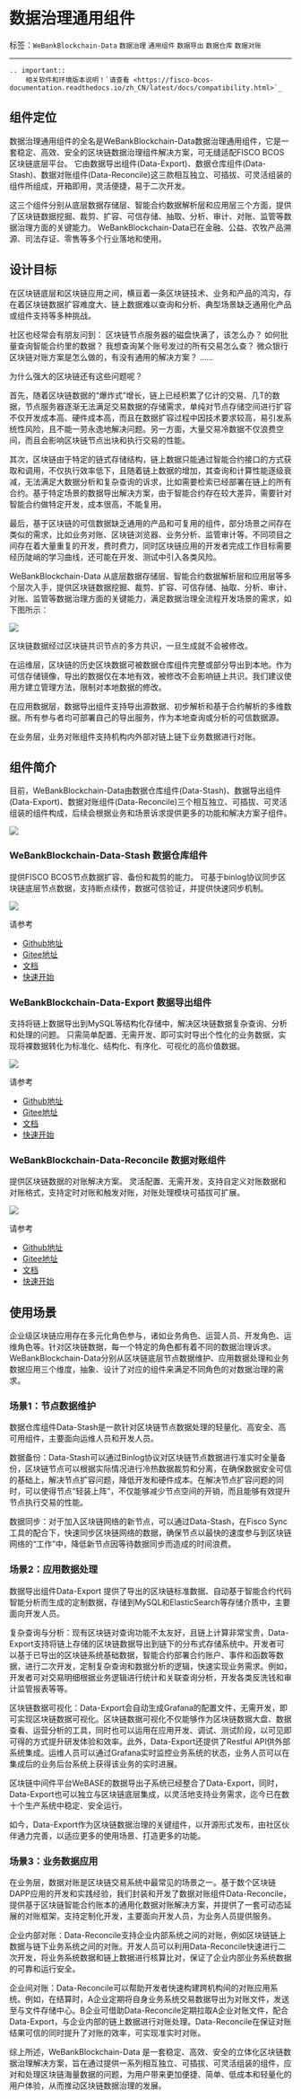 # 数据治理通用组件

标签：``WeBankBlockchain-Data`` ``数据治理`` ``通用组件`` ``数据导出`` ``数据仓库`` ``数据对账``

----

```eval_rst
.. important::
    相关软件和环境版本说明！`请查看 <https://fisco-bcos-documentation.readthedocs.io/zh_CN/latest/docs/compatibility.html>`_
```

## 组件定位

数据治理通用组件的全名是WeBankBlockchain-Data数据治理通用组件，它是一套稳定、高效、安全的区块链数据治理组件解决方案，可无缝适配FISCO BCOS区块链底层平台。
它由数据导出组件(Data-Export)、数据仓库组件(Data-Stash)、数据对账组件(Data-Reconcile)这三款相互独立、可插拔、可灵活组装的组件所组成，开箱即用，灵活便捷，易于二次开发。

这三个组件分别从底层数据存储层、智能合约数据解析层和应用层三个方面，提供了区块链数据挖掘、裁剪、扩容、可信存储、抽取、分析、审计、对账、监管等数据治理方面的关键能力。
WeBankBlockchain-Data已在金融、公益、农牧产品溯源、司法存证、零售等多个行业落地和使用。

## 设计目标

在区块链底层和区块链应用之间，横亘着一条区块链技术、业务和产品的鸿沟，存在着区块链数据扩容难度大、链上数据难以查询和分析、典型场景缺乏通用化产品或组件支持等多种挑战。

社区也经常会有朋友问到：
区块链节点服务器的磁盘快满了，该怎么办？
如何批量查询智能合约里的数据？
我想查询某个账号发过的所有交易怎么查？
微众银行区块链对账方案是怎么做的，有没有通用的解决方案？
……

为什么强大的区块链还有这些问题呢？

首先，随着区块链数据的“爆炸式”增长，链上已经积累了亿计的交易、几T的数据，节点服务器逐渐无法满足交易数据的存储需求，单纯对节点存储空间进行扩容不仅开发成本高、硬件成本高，而且在数据扩容过程中因技术要求较高，易引发系统性风险，且不能一劳永逸地解决问题。另一方面，大量交易冷数据不仅浪费空间，而且会影响区块链节点出块和执行交易的性能。

其次，区块链由于特定的链式存储结构，链上数据只能通过智能合约接口的方式获取和调用，不仅执行效率低下，且随着链上数据的增加，其查询和计算性能逐级衰减，无法满足大数据分析和复杂查询的诉求，比如需要检索已经部署在链上的所有合约。基于特定场景的数据导出解决方案，由于智能合约存在较大差异，需要针对智能合约做特定开发，成本很高，不能复用。

最后，基于区块链的可信数据缺乏通用的产品和可复用的组件，部分场景之间存在类似的需求，比如业务对账、区块链浏览器、业务分析、监管审计等。不同项目之间存在着大量重复的开发，费时费力，同时区块链应用的开发者完成工作目标需要经历陡峭的学习曲线，还可能在开发、测试中引入各类风险。

WeBankBlockchain-Data 从底层数据存储层、智能合约数据解析层和应用层等多个层次入手，提供区块链数据挖掘、裁剪、扩容、可信存储、抽取、分析、审计、对账、监管等数据治理方面的关键能力，满足数据治理全流程开发场景的需求，如下图所示：

![](../../images/governance/data/data-comp-design.png)

区块链数据经过区块链共识节点的多方共识，一旦生成就不会被修改。

在运维层，区块链的历史区块数据可被数据仓库组件完整或部分导出到本地。作为可信存储镜像，导出的数据仅在本地有效，被修改不会影响链上共识。我们建议使用方建立管理方法，限制对本地数据的修改。

在应用数据层，数据导出组件支持导出源数据、初步解析和基于合约解析的多维数据。所有参与者均可部署自己的导出服务，作为本地查询或分析的可信数据源。

在业务层，业务对账组件支持机构内外部对链上链下业务数据进行对账。

## 组件简介

目前，WeBankBlockchain-Data由数据仓库组件(Data-Stash)、数据导出组件(Data-Export)、数据对账组件(Data-Reconcile)三个相互独立、可插拔、可灵活组装的组件构成，后续会根据业务和场景诉求提供更多的功能和解决方案子组件。

![](../../images/governance/data/data-gov.png)

### WeBankBlockchain-Data-Stash  数据仓库组件

提供FISCO BCOS节点数据扩容、备份和裁剪的能力。
可基于binlog协议同步区块链底层节点数据，支持断点续传，数据可信验证，并提供快速同步机制。

![](../../images/governance/data/Data-Stash.png)

请参考  

- [Github地址](https://github.com/WeBankBlockchain/Data-Stash)
- [Gitee地址](https://gitee.com/WeBankBlockchain/Data-Stash)
- [文档](https://data-doc.readthedocs.io/zh_CN/latest/docs/WeBankBlockchain-Data-Stash/index.html)
- [快速开始](https://data-doc.readthedocs.io/zh_CN/latest/docs/WeBankBlockchain-Data-Stash/quickstart.html)

### WeBankBlockchain-Data-Export  数据导出组件

支持将链上数据导出到MySQL等结构化存储中，解决区块链数据复杂查询、分析和处理的问题。
只需简单配置、无需开发、即可实时导出个性化的业务数据，实现将裸数据转化为标准化、结构化、有序化、可视化的高价值数据。

![](../../images/governance/data/Data-Export.png)

请参考  

- [Github地址](https://github.com/WeBankBlockchain/Data-Export)
- [Gitee地址](https://gitee.com/WeBankBlockchain/Data-Export)
- [文档](https://data-doc.readthedocs.io/zh_CN/latest/docs/WeBankBlockchain-Data-Export/index.html)
- [快速开始](https://data-doc.readthedocs.io/zh_CN/latest/docs/WeBankBlockchain-Data-Export/install.html)

### WeBankBlockchain-Data-Reconcile  数据对账组件

提供区块链数据的对账解决方案。
灵活配置、无需开发，支持自定义对账数据和对账格式，支持定时对账和触发对账，对账处理模块可插拔可扩展。

![](../../images/governance/data/Data-Reconcile.png)

请参考  

- [Github地址](https://github.com/WeBankBlockchain/Data-Reconcile)
- [Gitee地址](https://gitee.com/WeBankBlockchain/Data-Reconcile)
- [文档](https://data-doc.readthedocs.io/zh_CN/latest/docs/WeBankBlockchain-Data-Reconcile/index.html)
- [快速开始](https://data-doc.readthedocs.io/zh_CN/latest/docs/WeBankBlockchain-Data-Reconcile/install.html)

## 使用场景

企业级区块链应用存在多元化角色参与，诸如业务角色、运营人员、开发角色、运维角色等。针对区块链数据，每一个特定的角色都有着不同的数据治理诉求。WeBankBlockchain-Data分别从区块链底层节点数据维护、应用数据处理和业务数据应用三个维度，抽象、设计了对应的组件来满足不同角色的对数据治理的需求。

### 场景1：节点数据维护

数据仓库组件Data-Stash是一款针对区块链节点数据处理的轻量化、高安全、高可用组件，主要面向运维人员和开发人员。

数据备份：Data-Stash可以通过Binlog协议对区块链节点数据进行准实时全量备份，区块链节点可以根据实际情况进行冷热数据裁剪和分离，在确保数据安全可信的基础上，解决节点扩容问题，降低开发和硬件成本。在解决节点扩容问题的同时，可以使得节点“轻装上阵”，不仅能够减少节点空间的开销，而且能够有效提升节点执行交易的性能。

数据同步：对于加入区块链网络的新节点，可以通过Data-Stash，在Fisco Sync工具的配合下，快速同步区块链网络的数据，确保节点以最快的速度参与到区块链网络的“工作”中，降低新节点因等待数据同步而造成的时间浪费。

### 场景2：应用数据处理

数据导出组件Data-Export 提供了导出的区块链标准数据、自动基于智能合约代码智能分析而生成的定制数据，存储到MySQL和ElasticSearch等存储介质中，主要面向开发人员。

复杂查询与分析：现有区块链对查询功能不太友好，且链上计算非常宝贵，Data-Export支持将链上存储的区块链数据导出到链下的分布式存储系统中。开发者可以基于已导出的区块链系统基础数据，智能合约部署合约账户、事件和函数等数据，进行二次开发，定制复杂查询和数据分析的逻辑，快速实现业务需求。例如，开发者可对交易明细根据业务逻辑进行统计和关联查询分析，开发各类反洗钱和审计监管报表等等。

区块链数据可视化：Data-Export会自动生成Grafana的配置文件，无需开发，即可实现区块链数据可视化。区块链数据可视化不仅能够作为区块链数据大盘、数据查看、运营分析的工具，同时也可以运用在应用开发、调试、测试阶段，以可见即可得的方式提升研发体验和效率。此外，Data-Export还提供了Restful API供外部系统集成。运维人员可以通过Grafana实时监控业务系统的状态，业务人员可以在集成后的业务后台系统上获得该业务的实时进展。

区块链中间件平台WeBASE的数据导出子系统已经整合了Data-Export，同时，Data-Export也可以独立与区块链底层集成，以灵活地支持业务需求，迄今已在数十个生产系统中稳定、安全运行。

如今，Data-Export作为区块链数据治理的关键组件，以开源形式发布，由社区伙伴通力完善，以适应更多的使用场景、打造更多的功能。

### 场景3：业务数据应用

在业务层，数据对账是区块链交易系统中最常见的场景之一。基于数个区块链DAPP应用的开发和实践经验，我们封装和开发了数据对账组件Data-Reconcile，提供基于区块链智能合约账本的通用化数据对账解决方案，并提供了一套可动态延展的对账框架，支持定制化开发，主要面向开发人员，为业务人员提供服务。

企业内部对账：Data-Reconcile支持企业内部系统之间的对账，例如区块链链上数据与链下业务系统之间的对账。开发人员可以利用Data-Reconcile快速进行二次开发，将业务系统数据和链上数据进行核算比对，保证了企业内部业务系统数据的可靠和运行安全。

企业间对账：Data-Reconcile可以帮助开发者快速构建跨机构间的对账应用系统。例如，在结算时，A企业定期将自身业务系统交易数据导出为对账文件，发送至与文件存储中心。B企业可借助Data-Reconcile定期拉取A企业对账文件，配合Data-Export，与企业内部的链上数据进行对账处理。Data-Reconcile在保证对账结果可信的同时提升了对账的效率，可实现准实时对账。

综上所述，WeBankBlockchain-Data 是一套稳定、高效、安全的立体化区块链数据治理解决方案，旨在通过提供一系列相互独立、可插拔、可灵活组装的组件，应对和处理区块链海量数据的问题，为用户带来更加便捷、简单、低成本和轻量化的用户体验，从而推动区块链数据治理的发展。
